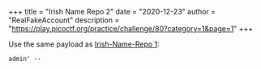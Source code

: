 +++
title = "Irish Name Repo 2"
date = "2020-12-23"
author = "RealFakeAccount"
description = "https://play.picoctf.org/practice/challenge/80?category=1&page=1"
+++

Use the same payload as [Irish-Name-Repo 1](https://play.picoctf.org/practice/challenge/80?category=1&page=1):

`admin' --`